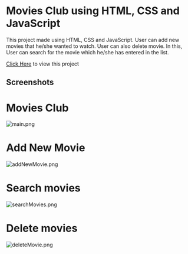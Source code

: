 # Movies Club using HTML, CSS and JavaScript

This project made using HTML, CSS and JavaScript. User can add new movies that he/she wanted to watch. User can also delete movie. In this, User can search for the movie which he/she has entered in the list.

[Click Here](https://live-websites.000webhostapp.com/Movie%20Clubs/index.html) to view this project

## Screenshots

# Movies Club
![main.png](https://registrationformusingjavascript.000webhostapp.com/Movie%20Club/main.png)

# Add New Movie
![addNewMovie.png](https://registrationformusingjavascript.000webhostapp.com/Movie%20Club/addNewMovie.png)

# Search movies
![searchMovies.png](https://registrationformusingjavascript.000webhostapp.com/Movie%20Club/searchMovies.png)

# Delete movies
![deleteMovie.png](https://registrationformusingjavascript.000webhostapp.com/Movie%20Club/deleteMovie.png)
